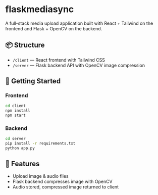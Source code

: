 # flaskmediasync

A full-stack media upload application built with React + Tailwind on the frontend and Flask + OpenCV on the backend.

## 📦 Structure

- `/client` — React frontend with Tailwind CSS
- `/server` — Flask backend API with OpenCV image compression

## 🚀 Getting Started

### Frontend
```bash
cd client
npm install
npm start
```

### Backend
```bash
cd server
pip install -r requirements.txt
python app.py
```

## 📸 Features

- Upload image & audio files
- Flask backend compresses image with OpenCV
- Audio stored, compressed image returned to client
